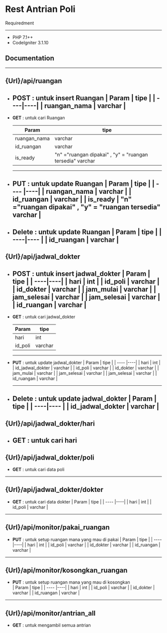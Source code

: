 # Rest Antrian Poli

Requiredment
_____
- PHP 7.1++
- CodeIgniter 3.1.10

## Documentation
____
  **{Url}/api/ruangan**
----
- **POST** : untuk insert Ruangan
  | Param | tipe | 
  | ----|----|
  |  ruangan_nama   | varchar |
  ----
- **GET** : untuk cari Ruangan 

  | Param | tipe |
  | ----|----|
  |  ruangan_nama | varchar | 
  |  id_ruangan   | varchar |
  |  is_ready     | "n" ="ruangan dipakai" , "y" = "ruangan tersedia" varchar |
  -----

- **PUT** : untuk update Ruangan
  | Param | tipe |
  | ---- |----|
  |  ruangan_nama | varchar | 
  |  id_ruangan   | varchar |
  |  is_ready     | "n" ="ruangan dipakai" , "y" = "ruangan tersedia" varchar |
  -----

- **Delete** : untuk update Ruangan 
  | Param  | tipe |
  | ----|---- |
  |  id_ruangan  | varchar |
  ----
**{Url}/api/jadwal_dokter**
----
- **POST** : untuk insert jadwal_dokter
  | Param | tipe |
  | ----|----|
  |  hari   | int |
  |  id_poli   | varchar |
  |  id_dokter   | varchar |
  |  jam_mulai   | varchar |
  |  jam_selesai   | varchar |
  |  jam_selesai   | varchar |
  |  id_ruangan  | varchar |
  ----
- **GET** : untuk cari jadwal_dokter 

  | Param | tipe |
  | ----|----|
  |  hari   | int |
  |  id_poli   | varchar |
  ----- 

- **PUT** : untuk update jadwal_dokter
  | Param | tipe |
  | ---- |----|
  |  hari   | int |
  |  id_jadwal_dokter   | varchar |
  |  id_poli   | varchar |
  |  id_dokter   | varchar |
  |  jam_mulai   | varchar |
  |  jam_selesai   | varchar |
  |  jam_selesai   | varchar |
  |  id_ruangan  | varchar |
  
  -----

- **Delete** : untuk update jadwal_dokter 
  | Param  | tipe |
  | ----|---- |
  |  id_jadwal_dokter  | varchar |
  ----

**{Url}/api/jadwal_dokter/hari**
----
- **GET** : untuk cari hari 
  -----
**{Url}/api/jadwal_dokter/poli**
----
- **GET** : untuk cari data poli 
-----
**{Url}/api/jadwal_dokter/dokter**
  ----
- **GET** : untuk cari data dokter 
| Param | tipe |
  | ---- |----|
  |  hari   | int |
  |  id_poli   | varchar |
-----
**{Url}/api/monitor/pakai_ruangan**
  ----
- **PUT** : untuk  setup ruangan mana yang mau di pakai 
| Param | tipe |
  | ---- |----|
  |  hari   | int |
  |  id_poli   | varchar |
  |  id_dokter   | varchar |
  |  id_ruangan  | varchar |
----
**{Url}/api/monitor/kosongkan_ruangan**
  ----
- **PUT** : untuk  setup ruangan mana yang mau di kosongkan  
| Param | tipe |
  | ---- |----|
  |  hari   | int |
  |  id_poli   | varchar |
  |  id_dokter   | varchar |
  |  id_ruangan  | varchar |
----
**{Url}/api/monitor/antrian_all**
  ----
- **GET** : untuk mengambil semua antrian   












